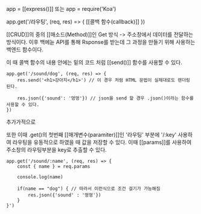 app = [[express()]] 또는 app = require('Koa')

app.get('/라우팅', (req, res) => {
[[콜백 함수(callback)]]
})


[[CRUD]]의 중의 [[매소드(Method)]]인 Get 방식 -> 주소창에서 데이터를 전달하는 방식이다.
이후 백에늗 API를 통해 Rsponse를 받는데 그 과정을 만들기 위해 사용하는 백엔드 함수이다.

이 때 콜백 함수의 내용 안에는 밑의 코드 처럼 [[send()]] 함수를 사용할 수 있다.
```
app.get('/sound/dog', (req, res) => {
	res.send('<h1>강아지</h1>') // 이 경우 처럼 HTML 문법이 실제대로도 렌더링 된다.
	
	res.json({'sound': '멍멍'}) // json을 send 할 경우 .json()이라는 함수를 사용할 수 있다.
})
```

추가가적으로

또한 이때 .get()의 첫번째 [[매개변수(paramiter)]]인 '라우팅' 부분에 '/:key' 사용하여 라우팅을 유동적으로 하였을 때 값을 저장할 수 있다. 이때 [[params]]를 사용하여 주소창의 라우팅부분을 key로 추출할 수 있다.

```
app.get('/sound/:name', (req, res) => {
	const { name } = req.params
	
	console.log(name)

	if(name == "dog") { // 따라서 이런식으로 조건 걸기가 가능해짐
		res.json({'sound' : '멍멍'})
	}
}')
```